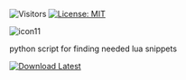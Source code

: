 ![Visitors](https://api.visitorbadge.io/api/visitors?path=https%3A%2F%2Fgithub.com%2Ftitaniummachine1%2FSniper_Code_Hub&label=Visitors&countColor=%23263759&style=plastic)
[![License: MIT](https://img.shields.io/badge/License-MIT-yellow.svg)](https://opensource.org/licenses/MIT)

![icon11](https://user-images.githubusercontent.com/78664175/234628014-822bef0b-a206-4651-9c99-fd7f5fa3705f.png)

python script for finding needed lua snippets

[![Download Latest](https://img.shields.io/github/downloads/titaniummachine1/Api_Snippet_Hub/total.svg?style=for-the-badge&logo=download&label=Download%20Latest)](https://github.com/titaniummachine1/Api_Snippet_Hub/releases/latest/download/Api_Snippet_Hub.py)
